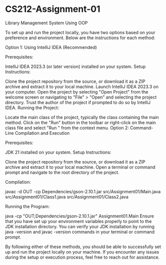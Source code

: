 # CS212-Assignment-01
Library Management System Using OOP

To set up and run the project locally, you have two options based on your preference and environment. Below are the instructions for each method:

Option 1: Using IntelliJ IDEA (Recommended)

Prerequisites:

IntelliJ IDEA 2023.3 (or later version) installed on your system.
Setup Instructions:

Clone the project repository from the source, or download it as a ZIP archive and extract it to your local machine.
Launch IntelliJ IDEA 2023.3 on your computer.
Open the project by selecting "Open Project" from the welcome screen or navigating to "File" > "Open" and selecting the project directory.
Trust the author of the project if prompted to do so by IntelliJ IDEA.
Running the Project:

Locate the main class of the project, typically the class containing the main method.
Click on the "Run" button in the toolbar or right-click on the main class file and select "Run <MainClassName>" from the context menu.
Option 2: Command-Line Compilation and Execution

Prerequisites:

JDK 21 installed on your system.
Setup Instructions:

Clone the project repository from the source, or download it as a ZIP archive and extract it to your local machine.
Open a terminal or command prompt and navigate to the root directory of the project.

Compilation:

javac -d OUT -cp Dependencies/gson-2.10.1.jar src/Assignment01/Main.java src/Assignment01/Class1.java src/Assignment01/Class2.java

Running the Program:

java -cp "OUT;Dependencies/gson-2.10.1.jar" Assignment01.Main
Ensure that you have set up your environment variables properly to point to the JDK installation directory. You can verify your JDK installation by running java -version and javac -version commands in your terminal or command prompt.

By following either of these methods, you should be able to successfully set up and run the project locally on your machine. If you encounter any issues during the setup or execution process, feel free to reach out for assistance.
